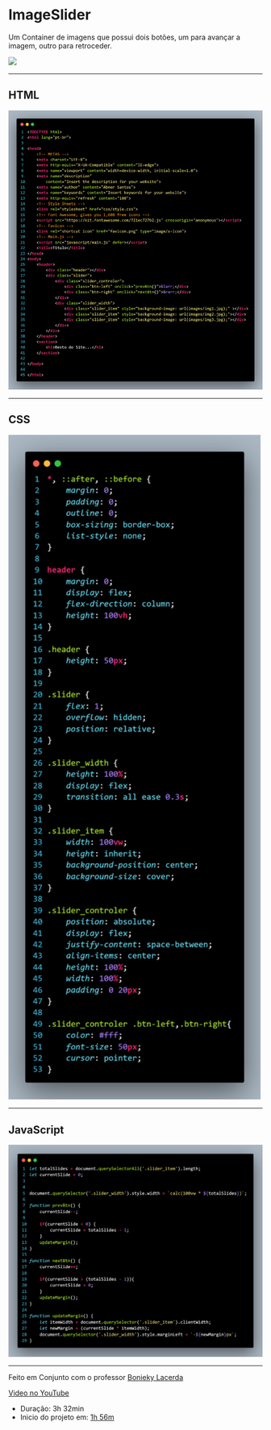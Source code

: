 # ImageSlider
 
Um Container de imagens que possui dois botões, um para avançar a imagem, outro para retroceder.

<img src="images/ImageSliderGif.gif"/>

---

## HTML

<img src="images/HTMLCode.png">

---
## CSS

<img src="images/CSSCode.png" width="500px">

---

## JavaScript

<img src="images/JavaScriptCode.png">

---

Feito em Conjunto com o professor [Bonieky Lacerda](https://www.youtube.com/c/BoniekyLacerdaLeal)

[Video no YouTube](https://www.youtube.com/watch?v=hF_VMWnsY00&t=3977s)

* Duração: 3h 32min
* Inicio do projeto em: [1h 56m](https://youtu.be/hF_VMWnsY00?t=7000)